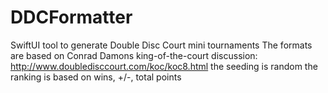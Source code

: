 # DDCFormatter
SwiftUI tool to generate Double Disc Court mini tournaments
The formats are based on Conrad Damons king-of-the-court discussion: http://www.doubledisccourt.com/koc/koc8.html
the seeding is random
the ranking is based on wins, +/-, total points
